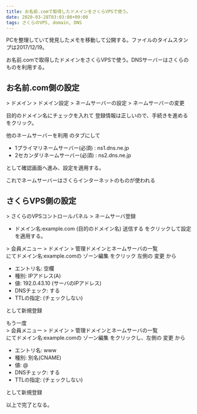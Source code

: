 ```yaml
---
title: お名前.comで取得したドメインをさくらVPSで使う。 
date: 2020-03-28T03:03:08+09:00
tags: さくらのVPS, domain, DNS
---
```


PCを整理していて発見したメモを移動して公開する。ファイルのタイムスタンプは2017/12/19。

お名前.comで取得したドメインをさくらVPSで使う。DNSサーバーはさくらのものを利用する。 
 
## お名前.com側の設定 
 
\> ドメイン > ドメイン設定 > ネームサーバーの設定 > ネームサーバーの変更   

目的のドメイン名にチェックを入れて 登録情報は正しいので、手続きを進める をクリック。   

他のネームサーバーを利用 のタブにして 

- 1プライマリネームサーバー(必須) :	ns1.dns.ne.jp 
- 2セカンダリネームサーバー(必須) :	ns2.dns.ne.jp 
 
として確認画面へ進み、設定を適用する。 
 
これでネームサーバーはさくらインターネットのものが使われる 
 
## さくらVPS側の設定 
\> さくらのVPSコントロールパネル > ネームサーバ登録 
 
- ドメイン名:example.com (目的のドメイン名) 
送信する をクリックして設定を適用する。 
 
\> 会員メニュー > ドメイン > 管理ドメインとネームサーバの一覧   
にてドメイン名:example.comの ゾーン編集 をクリック 
左側の 変更 から 

- エントリ名: 空欄 
- 種別: IPアドレス(A) 
- 値: 192.0.43.10 (サーバのIPアドレス) 
- DNSチェック: する 
- TTLの指定: (チェックしない) 
 
として新規登録 
 
もう一度   
\> 会員メニュー > ドメイン > 管理ドメインとネームサーバの一覧   
にてドメイン名:example.comの ゾーン編集 をクリックし、左側の 変更 から 

- エントリ名: www 
- 種別: 別名(CNAME) 
- 値: @ 
- DNSチェック: する 
- TTLの指定: (チェックしない) 
 
として新規登録 
 
以上で完了となる。 

